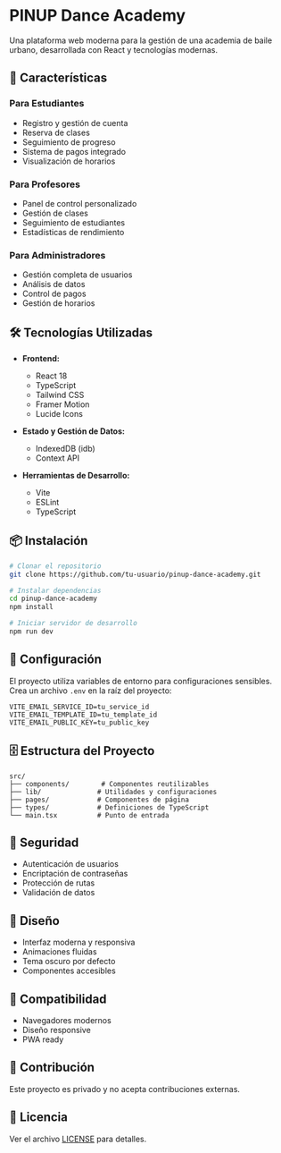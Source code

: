 # PINUP Dance Academy

Una plataforma web moderna para la gestión de una academia de baile urbano, desarrollada con React y tecnologías modernas.

## 🚀 Características

### Para Estudiantes
- Registro y gestión de cuenta
- Reserva de clases
- Seguimiento de progreso
- Sistema de pagos integrado
- Visualización de horarios

### Para Profesores
- Panel de control personalizado
- Gestión de clases
- Seguimiento de estudiantes
- Estadísticas de rendimiento

### Para Administradores
- Gestión completa de usuarios
- Análisis de datos
- Control de pagos
- Gestión de horarios

## 🛠️ Tecnologías Utilizadas

- **Frontend:**
  - React 18
  - TypeScript
  - Tailwind CSS
  - Framer Motion
  - Lucide Icons

- **Estado y Gestión de Datos:**
  - IndexedDB (idb)
  - Context API

- **Herramientas de Desarrollo:**
  - Vite
  - ESLint
  - TypeScript

## 📦 Instalación

```bash
# Clonar el repositorio
git clone https://github.com/tu-usuario/pinup-dance-academy.git

# Instalar dependencias
cd pinup-dance-academy
npm install

# Iniciar servidor de desarrollo
npm run dev
```

## 🔧 Configuración

El proyecto utiliza variables de entorno para configuraciones sensibles. Crea un archivo `.env` en la raíz del proyecto:

```env
VITE_EMAIL_SERVICE_ID=tu_service_id
VITE_EMAIL_TEMPLATE_ID=tu_template_id
VITE_EMAIL_PUBLIC_KEY=tu_public_key
```

## 🗄️ Estructura del Proyecto

```
src/
├── components/        # Componentes reutilizables
├── lib/              # Utilidades y configuraciones
├── pages/            # Componentes de página
├── types/            # Definiciones de TypeScript
└── main.tsx          # Punto de entrada
```

## 🔐 Seguridad

- Autenticación de usuarios
- Encriptación de contraseñas
- Protección de rutas
- Validación de datos

## 🎨 Diseño

- Interfaz moderna y responsiva
- Animaciones fluidas
- Tema oscuro por defecto
- Componentes accesibles

## 📱 Compatibilidad

- Navegadores modernos
- Diseño responsive
- PWA ready

## 🤝 Contribución

Este proyecto es privado y no acepta contribuciones externas.

## 📄 Licencia

Ver el archivo [LICENSE](LICENSE) para detalles.